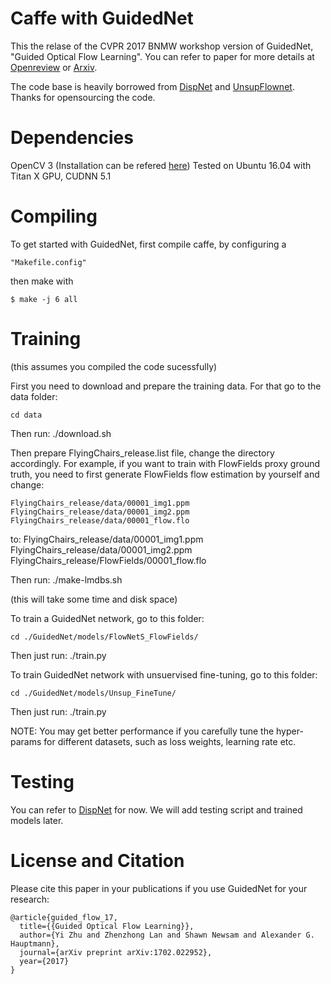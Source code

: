 Caffe with GuidedNet
============================

This the relase of the CVPR 2017 BNMW workshop version of GuidedNet, "Guided Optical Flow Learning". You can refer to paper for more details at [Openreview](https://openreview.net/forum?id=S1kggAGgb&noteId=S1kggAGgb) or [Arxiv](https://arxiv.org/abs/1702.02295).

The code base is heavily borrowed from [DispNet](https://lmb.informatik.uni-freiburg.de/resources/software.php) and [UnsupFlownet](http://scs.ryerson.ca/~jjyu/). Thanks for opensourcing the code.

Dependencies
=========

OpenCV 3 (Installation can be refered [here](https://github.com/BVLC/caffe/wiki/OpenCV-3.2-Installation-Guide-on-Ubuntu-16.04))
Tested on Ubuntu 16.04 with Titan X GPU, CUDNN 5.1

Compiling
=========

To get started with GuidedNet, first compile caffe, by configuring a

    "Makefile.config" 

then make with 

    $ make -j 6 all

Training
========

(this assumes you compiled the code sucessfully) 

First you need to download and prepare the training data. For that go to the data folder: 

    cd data 

Then run: 
    ./download.sh 

Then prepare FlyingChairs_release.list file, change the directory accordingly. For example, if you want to train with FlowFields proxy ground truth, you need to first generate FlowFields flow estimation by yourself and change:

    FlyingChairs_release/data/00001_img1.ppm  FlyingChairs_release/data/00001_img2.ppm  FlyingChairs_release/data/00001_flow.flo 
to:
    FlyingChairs_release/data/00001_img1.ppm  FlyingChairs_release/data/00001_img2.ppm  FlyingChairs_release/FlowFields/00001_flow.flo 

Then run:
    ./make-lmdbs.sh 

(this will take some time and disk space) 

To train a GuidedNet network, go to this folder:
 
    cd ./GuidedNet/models/FlowNetS_FlowFields/

Then just run: 
    ./train.py 

To train GuidedNet network with unsuervised fine-tuning, go to this folder:
    
    cd ./GuidedNet/models/Unsup_FineTune/

Then just run: 
    ./train.py 

NOTE: You may get better performance if you carefully tune the hyper-params for different datasets, such as loss weights, learning rate etc. 

Testing
========
You can refer to [DispNet](https://lmb.informatik.uni-freiburg.de/resources/software.php) for now. We will add testing script and trained models later.


License and Citation
====================

Please cite this paper in your publications if you use GuidedNet for your research:

    @article{guided_flow_17,
      title={{Guided Optical Flow Learning}},
      author={Yi Zhu and Zhenzhong Lan and Shawn Newsam and Alexander G. Hauptmann},
      journal={arXiv preprint arXiv:1702.022952},
      year={2017}
    }

